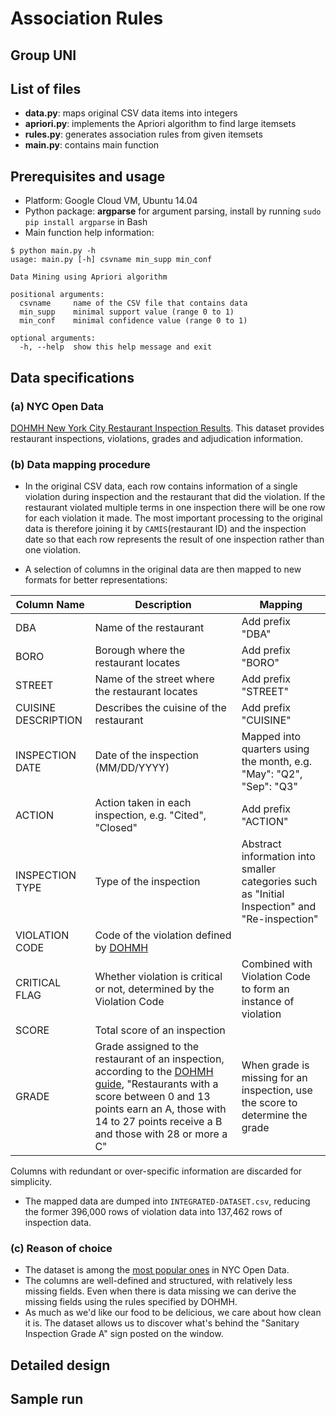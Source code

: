 # Association Rules

## Group UNI

## List of files

* __data.py__: maps original CSV data items into integers
* __apriori.py__: implements the Apriori algorithm to find large itemsets
* __rules.py__: generates association rules from given itemsets
* __main.py__: contains main function

## Prerequisites and usage

* Platform: Google Cloud VM, Ubuntu 14.04
* Python package: __argparse__ for argument parsing, install by running `sudo pip install argparse` in Bash
* Main function help information:

```
$ python main.py -h
usage: main.py [-h] csvname min_supp min_conf

Data Mining using Apriori algorithm

positional arguments:
  csvname     name of the CSV file that contains data
  min_supp    minimal support value (range 0 to 1)
  min_conf    minimal confidence value (range 0 to 1)

optional arguments:
  -h, --help  show this help message and exit
```

## Data specifications

### (a) NYC Open Data

[DOHMH New York City Restaurant Inspection Results](https://data.cityofnewyork.us/Health/DOHMH-New-York-City-Restaurant-Inspection-Results/43nn-pn8j). This dataset provides restaurant inspections, violations, grades and adjudication information.

### (b) Data mapping procedure

* In the original CSV data, each row contains information of a single violation during inspection and the restaurant that did the violation. If the restaurant violated multiple terms in one inspection there will be one row for each violation it made. The most important processing to the original data is therefore joining it by `CAMIS`(restaurant ID) and the inspection date so that each row represents the result of one inspection rather than one violation.

* A selection of columns in the original data are then mapped to new formats for better representations:

|Column Name|Description|Mapping|
|---|---|---|
|DBA|Name of the restaurant|Add prefix "DBA"|
|BORO|Borough where the restaurant locates|Add prefix "BORO"|
|STREET|Name of the street where the restaurant locates|Add prefix "STREET"|
|CUISINE DESCRIPTION|Describes the cuisine of the restaurant|Add prefix "CUISINE"|
|INSPECTION DATE|Date of the inspection (MM/DD/YYYY)|Mapped into quarters using the month, e.g. "May": "Q2", "Sep": "Q3"|
|ACTION|Action taken in each inspection, e.g. "Cited", "Closed"|Add prefix "ACTION"|
|INSPECTION TYPE|Type of the inspection|Abstract information into smaller categories such as "Initial Inspection" and "Re-inspection"|
|VIOLATION CODE|Code of the violation defined by [DOHMH](http://www1.nyc.gov/assets/doh/downloads/pdf/rii/blue-book.pdf)||
|CRITICAL FLAG|Whether violation is critical or not, determined by the Violation Code|Combined with Violation Code to form an instance of violation|
|SCORE|Total score of an inspection||
|GRADE|Grade assigned to the restaurant of an inspection, according to the [DOHMH guide](http://www1.nyc.gov/assets/doh/downloads/pdf/rii/how-we-score-grade.pdf), "Restaurants with a score between 0 and 13 points earn an A, those with 14 to 27 points receive a B and those with 28 or more a C"|When grade is missing for an inspection, use the score to determine the grade|

Columns with redundant or over-specific information are discarded for simplicity.

* The mapped data are dumped into `INTEGRATED-DATASET.csv`, reducing the former 396,000 rows of violation data into 137,462 rows of inspection data.

### (c) Reason of choice

* The dataset is among the [most popular ones](https://data.cityofnewyork.us/browse?provenance=official&sortBy=most_accessed&utf8=✓) in NYC Open Data.
* The columns are well-defined and structured, with relatively less missing fields. Even when there is data missing we can derive the missing fields using the rules specified by DOHMH.
* As much as we'd like our food to be delicious, we care about how clean it is. The dataset allows us to discover what's behind the "Sanitary Inspection Grade A" sign posted on the window.

## Detailed design

## Sample run

